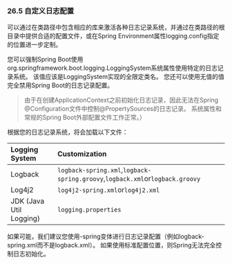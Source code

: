 ### 26.5 自定义日志配置

可以通过在类路径中包含相应的库来激活各种日志记录系统，并通过在类路径的根目录中提供合适的配置文件，或在Spring Environment属性logging.config指定的位置进一步定制。

您可以强制Spring Boot使用org.springframework.boot.logging.LoggingSystem系统属性使用特定的日志记录系统。 该值应该是LoggingSystem实现的全限定类名。 您还可以使用无值的值完全禁用Spring Boot的日志记录配置。

> 由于在创建ApplicationContext之前初始化日志记录，因此无法在Spring @Configuration文件中控制@PropertySources的日志记录。 系统属性和常规的Spring Boot外部配置文件工作正常。）

根据您的日志记录系统，将会加载以下文件：

| Logging System | Customization |
| :--- | :--- |
| Logback | `logback-spring.xml`,`logback-spring.groovy`,`logback.xml`or`logback.groovy` |
| Log4j2 | `log4j2-spring.xml`or`log4j2.xml` |
| JDK \(Java Util Logging\) | `logging.properties` |

如果可能，我们建议您使用-spring变体进行日志记录配置（例如logback-spring.xml而不是logback.xml）。 如果使用标准配置位置，则Spring无法完全控制日志初始化。

